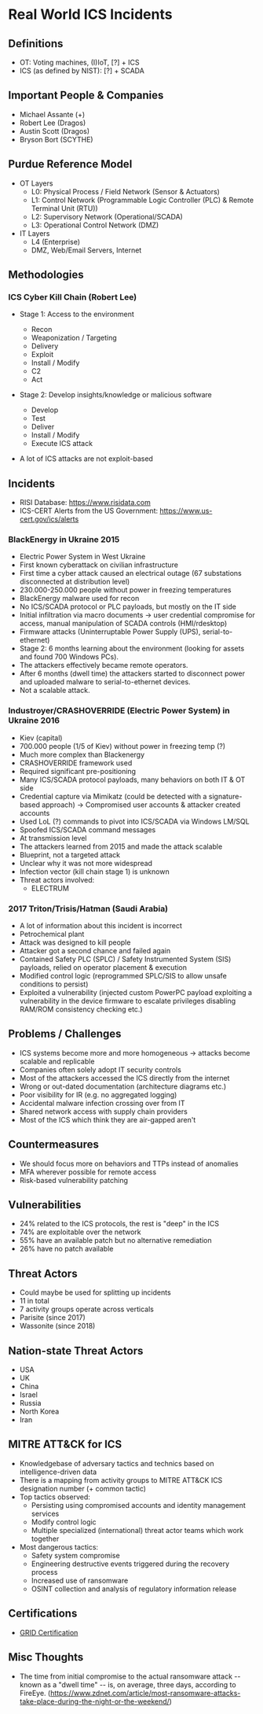 # Real World ICS Incidents

## Definitions
- OT: Voting machines, (I)IoT, [?] + ICS
- ICS (as defined by NIST): [?] + SCADA

## Important People & Companies
- Michael Assante (+)
- Robert Lee (Dragos)
- Austin Scott (Dragos)
- Bryson Bort (SCYTHE)

## Purdue Reference Model

- OT Layers
  - L0: Physical Process / Field Network (Sensor & Actuators)
  - L1: Control Network (Programmable Logic Controller (PLC) & Remote Terminal Unit (RTU))
  - L2: Supervisory Network (Operational/SCADA)
  - L3: Operational Control Network (DMZ)
- IT Layers
  - L4 (Enterprise)
  - DMZ, Web/Email Servers, Internet

## Methodologies

### ICS Cyber Kill Chain (Robert Lee)
- Stage 1: Access to the environment
  - Recon
  - Weaponization / Targeting
  - Delivery
  - Exploit
  - Install / Modify
  - C2
  - Act
- Stage 2: Develop insights/knowledge or malicious software
  - Develop
  - Test
  - Deliver
  - Install / Modify
  - Execute ICS attack

- A lot of ICS attacks are not exploit-based

## Incidents

- RISI Database: https://www.risidata.com
- ICS-CERT Alerts from the US Government: https://www.us-cert.gov/ics/alerts

### BlackEnergy in Ukraine 2015
- Electric Power System in West Ukraine
- First known cyberattack on civilian infrastructure
- First time a cyber attack caused an electrical outage (67 substations disconnected at distribution level)
- 230.000-250.000 people without power in freezing temperatures
- BlackEnergy malware used for recon
- No ICS/SCADA protocol or PLC payloads, but mostly on the IT side
- Initial infiltration via macro documents -> user credential compromise for access, manual manipulation of SCADA controls (HMI/rdesktop)
- Firmware attacks (Uninterruptable Power Supply (UPS), serial-to-ethernet)
- Stage 2: 6 months learning about the environment (looking for assets and found 700 Windows PCs).
- The attackers effectively became remote operators.
- After 6 months (dwell time) the attackers started to disconnect power and uploaded malware to serial-to-ethernet devices.
- Not a scalable attack.

### Industroyer/CRASHOVERRIDE (Electric Power System) in Ukraine 2016
- Kiev (capital)
- 700.000 people (1/5 of Kiev) without power in freezing temp (?)
- Much more complex than Blackenergy
- CRASHOVERRIDE framework used
- Required significant pre-positioning
- Many ICS/SCADA protocol payloads, many behaviors on both IT & OT side
- Credential capture via Mimikatz (could be detected with a signature-based approach) -> Compromised user accounts & attacker created accounts
- Used LoL (?) commands to pivot into ICS/SCADA via Windows LM/SQL
- Spoofed ICS/SCADA command messages
- At transmission level
- The attackers learned from 2015 and made the attack scalable
- Blueprint, not a targeted attack
- Unclear why it was not more widespread
- Infection vector (kill chain stage 1) is unknown
- Threat actors involved:
  - ELECTRUM

### 2017 Triton/Trisis/Hatman (Saudi Arabia)
- A lot of information about this incident is incorrect
- Petrochemical plant
- Attack was designed to kill people
- Attacker got a second chance and failed again
- Contained Safety PLC (SPLC) / Safety Instrumented System (SIS) payloads, relied on operator placement & execution
- Modified control logic (reprogrammed SPLC/SIS to allow unsafe conditions to persist)
- Exploited a vulnerability (injected custom PowerPC payload exploiting a vulnerability in the device firmware to escalate privileges disabling RAM/ROM consistency checking etc.)

## Problems / Challenges
- ICS systems become more and more homogeneous -> attacks become scalable and replicable
- Companies often solely adopt IT security controls
- Most of the attackers accessed the ICS directly from the internet
- Wrong or out-dated documentation (architecture diagrams etc.)
- Poor visibility for IR (e.g. no aggregated logging)
- Accidental malware infection crossing over from IT
- Shared network access with supply chain providers
- Most of the ICS which think they are air-gapped aren't

## Countermeasures
- We should focus more on behaviors and TTPs instead of anomalies
- MFA wherever possible for remote access
- Risk-based vulnerability patching

## Vulnerabilities
- 24% related to the ICS protocols, the rest is "deep" in the ICS
- 74% are exploitable over the network
- 55% have an available patch but no alternative remediation
- 26% have no patch available

## Threat Actors
- Could maybe be used for splitting up incidents
- 11 in total
- 7 activity groups operate across verticals
- Parisite (since 2017)
- Wassonite (since 2018)

## Nation-state Threat Actors
- USA
- UK
- China
- Israel
- Russia
- North Korea
- Iran

## MITRE ATT&CK for ICS
- Knowledgebase of adversary tactics and technics based on intelligence-driven data
- There is a mapping from activity groups to MITRE ATT&CK ICS designation number (+ common tactic)
- Top tactics observed:
  - Persisting using compromised accounts and identity management services
  - Modify control logic
  - Multiple specialized (international) threat actor teams which work together
- Most dangerous tactics:
  - Safety system compromise
  - Engineering destructive events triggered during the recovery process
  - Increased use of ransomware
  - OSINT collection and analysis of regulatory information release

## Certifications
- [GRID Certification](https://www.giac.org/certification/response-industrial-defense-grid)

## Misc Thoughts
- The time from initial compromise to the actual ransomware attack -- known as a "dwell time" -- is, on average, three days, according to FireEye. (https://www.zdnet.com/article/most-ransomware-attacks-take-place-during-the-night-or-the-weekend/)